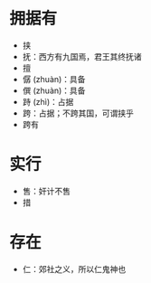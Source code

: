 # 拥据有
* 挟
* 抚：西方有九国焉，君王其终抚诸
* 擅
* 僝 (zhuàn)：具备
* 僎 (zhuàn)：具备
* 跱 (zhì)：占据
* 跨：占据；不跨其国，可谓挟乎
* 跨有

# 实行
* 售：奸计不售
* 措
# 存在
* 仁：郊社之义，所以仁鬼神也